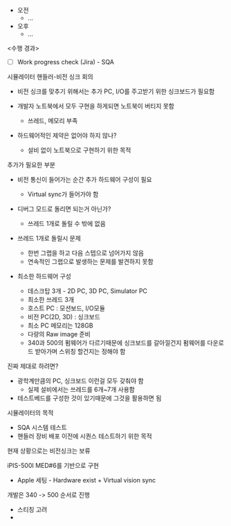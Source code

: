 - 오전
	- ...
- 오후
	- ...

<수행 경과>
- [ ] Work progress check (Jira) - SQA

시뮬레이터 핸들러-비전 싱크 회의
- 비전 싱크를 맞추기 위해서는 추가 PC, I/O를 주고받기 위한 싱크보드가 필요함
- 개발자 노트북에서 모두 구현을 하게되면 노트북이 버티지 못함
	- 쓰레드, 메모리 부족

- 하드웨어적인 제약은 없어야 하지 않나?
	- 설비 없이 노트북으로 구현하기 위한 목적

추가가 필요한 부분
- 비전 통신이 들어가는 순간 추가 하드웨어 구성이 필요
	- Virtual sync가 들어가야 함

- 디버그 모드로 돌리면 되는거 아닌가?
	- 쓰레드 1개로 돌릴 수 밖에 없음

- 쓰레드 1개로 돌릴시 문제
	- 한번 그랩을 하고 다음 스텝으로 넘어가지 않음
	- 연속적인 그랩으로 발생하는 문제를 발견하지 못함

- 최소한 하드웨어 구성
	- 데스크탑 3개 - 2D PC, 3D PC, Simulator PC
	- 최소한 쓰레드 3개
	- 호스트 PC : 모션보드, I/O모듈
	- 비전 PC(2D, 3D) : 싱크보드
	- 최소 PC 메모리는 128GB
	- 다량의 Raw image 준비
	- 340과 500의 펌웨어가 다르기때문에 싱크보드를 갈아낄건지 펌웨어를 다운로드 받아가며 스위칭 할건지는 정해야 함

진짜 제대로 하려면?
- 광학계만큼의 PC, 싱크보드 이런걸 모두 갖춰야 함
	- 실제 설비에서는 쓰레드를 6개~7개 사용함
- 테스트베드를 구성한 것이 있기때문에 그것을 활용하면 됨

시뮬레이터의 목적
- SQA 시스템 테스트
- 핸들러 장비 배포 이전에 시퀀스 테스트하기 위한 목적

현재 상황으로는 비전싱크는 보류

iPIS-500I MED#6를 기반으로 구현
- Apple 세팅 - Hardware exist + Virtual vision sync

개발은 340 -> 500 순서로 진행

- 스티칭 고려
- 